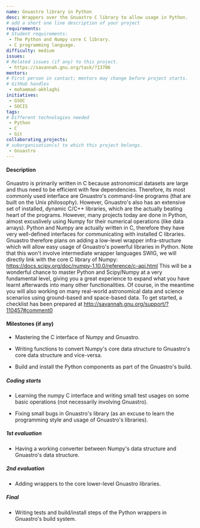 ```yaml
---
name: Gnuastro library in Python
desc: Wrappers over the Gnuastro C library to allow usage in Python.
# add a short one line description of your project
requirements:
# Student requirements:
 - The Python and Numpy core C library.
 - C programming language.
difficulty: medium
issues:
# Related issues (if any) to this project.
 - https://savannah.gnu.org/task/?13786
mentors:
# First person in contact; mentors may change before project starts.
# GitHub handles
 - mohammad-akhlaghi
initiatives:
 - GSOC
 - SOCIS
tags:
# Different technologies needed
 - Python
 - C
 - Git
collaborating_projects:
# suborganisation(s) to which this project belongs.
 - Gnuastro
---
```



#### Description

Gnuastro is primarily written in C because astronomical datasets are large and thus need to be efficient with few dependencies.
Therefore, its most commonly used interface are Gnuastro's command-line programs (that are built on the Unix philosophy).
However, Gnuastro's also has an extensive set of installed, dynamic C/C++ libraries, which are the actually beating heart of the programs.
However, many projects today are done in Python, almost excuslively using Numpy for their numerical operations (like data arrays).
Python and Numpy are actually written in C, therefore they have very well-defined interfaces for communicating with installed C libraries.
Gnuastro therefore plans on adding a low-level wrapper infra-structure which will allow easy usage of Gnuastro's powerful libraries in Python.
Note that this won't involve intermediate wrapper languages SWIG, we will directly link with the core C library of Numpy: https://docs.scipy.org/doc/numpy-1.10.0/reference/c-api.html
This will be a wonderful chance to master Python and Scipy/Numpy at a very fundamental level, giving you a great experience to expand what you have learnt afterwards into many other functionalities.
Of course, in the meantime you will also working on many real-world astronomical data and science scenarios using ground-based and space-based data.
To get started, a checklist has been prepared at http://savannah.gnu.org/support/?110457#comment0

#### Milestones (if any)

 * Mastering the C interface of Numpy and Gnuastro.

 * Writing functions to convert Numpy's core data structure to Gnuastro's core data structure and vice-versa.

 * Build and install the Python components as part of the Gnuastro's build.

##### Coding starts

* Learning the numpy C interface and writing small test usages on some basic operations (not necessarily involving Gnuastro).

* Fixing small bugs in Gnuastro's library (as an excuse to learn the programming style and usage of Gnuastro's libraries).

##### 1st evaluation

* Having a working converter between Numpy's data structure and Gnuastro's data structure.

##### 2nd evaluation

* Adding wrappers to the core lower-level Gnuastro libraries.

##### Final

* Writing tests and build/install steps of the Python wrappers in Gnuastro's build system.
